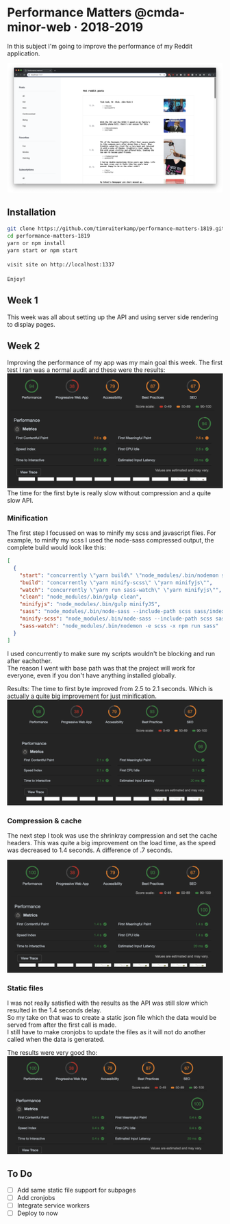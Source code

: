 # Performance Matters @cmda-minor-web · 2018-2019

In this subject I'm going to improve the performance of my Reddit application.

!['Homepage'](gh-images/home.png)

## Installation

```bash
git clone https://github.com/timruiterkamp/performance-matters-1819.git
cd performance-matters-1819
yarn or npm install
yarn start or npm start

visit site on http://localhost:1337

Enjoy!
```

## Week 1

This week was all about setting up the API and using server side rendering to display pages.

## Week 2

Improving the performance of my app was my main goal this week. The first test I ran was a normal audit and these were the results:  
!['First audit'](gh-images/start.png)  
The time for the first byte is really slow without compression and a quite slow API.

### Minification

The first step I focussed on was to minify my scss and javascript files.
For example, to minify my scss I used the node-sass compressed output, the complete build would look like this:

```json
[
  {
    "start": "concurrently \"yarn build\" \"node_modules/.bin/nodemon server\"",
    "build": "concurrently \"yarn minify-scss\" \"yarn minifyjs\"",
    "watch": "concurrently \"yarn run sass-watch\" \"yarn minifyjs\"",
    "clean": "node_modules/.bin/gulp clean",
    "minifyjs": "node_modules/.bin/gulp minifyJS",
    "sass": "node_modules/.bin/node-sass --include-path scss sass/index.scss dist/styles/min-main.css",
    "minify-scss": "node_modules/.bin/node-sass --include-path scss sass/index.scss dist/styles/min-main.css --output-style compressed",
    "sass-watch": "node_modules/.bin/nodemon -e scss -x npm run sass"
  }
]
```

I used concurrently to make sure my scripts wouldn't be blocking and run after eachother.  
The reason I went with base path was that the project will work for everyone, even if you don't have anything installed globally.

Results:
The time to first byte improved from 2.5 to 2.1 seconds. Which is actually a quite big improvement for just minification.
!['Minification audit'](gh-images/minification.png)

### Compression & cache

The next step I took was use the shrinkray compression and set the cache headers.
This was quite a big improvement on the load time, as the speed was decreased to 1.4 seconds. A difference of .7 seconds.

!['Compression audit'](gh-images/compression.png)

### Static files

I was not really satisfied with the results as the API was still slow which resulted in the 1.4 seconds delay.  
So my take on that was to create a static json file which the data would be served from after the first call is made.  
I still have to make cronjobs to update the files as it will not do another called when the data is generated.

The results were very good tho:  
!['static-file audit'](gh-images/static-file.png)

## To Do

- [ ] Add same static file support for subpages
- [ ] Add cronjobs
- [ ] Integrate service workers
- [ ] Deploy to now
